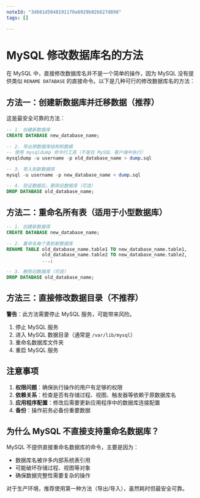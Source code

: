 ```yaml
---
noteId: "3d661d50481911f0a6929b02b627d898"
tags: []

---
```


# MySQL 修改数据库名的方法

在 MySQL 中，直接修改数据库名并不是一个简单的操作，因为 MySQL 没有提供类似 `RENAME DATABASE` 的直接命令。以下是几种可行的修改数据库名的方法：

## 方法一：创建新数据库并迁移数据（推荐）

这是最安全可靠的方法：

```sql
-- 1. 创建新数据库
CREATE DATABASE new_database_name;

-- 2. 导出原数据库结构和数据
-- 使用 mysqldump 命令行工具（不是在 MySQL 客户端中执行）
mysqldump -u username -p old_database_name > dump.sql

-- 3. 导入到新数据库
mysql -u username -p new_database_name < dump.sql

-- 4. 验证数据后，删除旧数据库（可选）
DROP DATABASE old_database_name;
```

## 方法二：重命名所有表（适用于小型数据库）

```sql
-- 1. 创建新数据库
CREATE DATABASE new_database_name;

-- 2. 重命名每个表到新数据库
RENAME TABLE old_database_name.table1 TO new_database_name.table1,
             old_database_name.table2 TO new_database_name.table2,
             ...;

-- 3. 删除旧数据库（可选）
DROP DATABASE old_database_name;
```

## 方法三：直接修改数据目录（不推荐）

**警告**：此方法需要停止 MySQL 服务，可能带来风险。

1. 停止 MySQL 服务
2. 进入 MySQL 数据目录（通常是 `/var/lib/mysql`）
3. 重命名数据库文件夹
4. 重启 MySQL 服务

## 注意事项

1. **权限问题**：确保执行操作的用户有足够的权限
2. **依赖关系**：检查是否有存储过程、视图、触发器等依赖于原数据库名
3. **应用程序配置**：修改后需要更新应用程序中的数据库连接配置
4. **备份**：操作前务必备份重要数据

## 为什么 MySQL 不直接支持重命名数据库？

MySQL 不提供直接重命名数据库的命令，主要是因为：
- 数据库名被许多内部系统表引用
- 可能破坏存储过程、视图等对象
- 确保数据完整性需要复杂的操作

对于生产环境，推荐使用第一种方法（导出/导入），虽然耗时但最安全可靠。